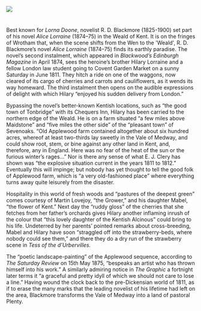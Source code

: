 <a href="https://beta.kent-maps.online"><img src="https://beta.kent-maps.online/juncture/ve-button.png"></a>
<param ve-config title="R.D. Blackmore (1825-1900)" author="Peter Merchant" layout="vtl" 
banner="https://raw.githubusercontent.com/kent-map/images/main/banners/19c.jpg">

<param ve-entity eid="Q2740296" aliases="Wrotham">
<param ve-entity eid="Q936183" aliases="Tonbridge">
<param ve-entity eid="Q213180" aliases="Maidstone">
<param ve-entity eid="Q939838" aliases="Sevenoaks">

#
 
Best known for _Lorna Doone_, novelist R. D. Blackmore (1825-1900) set part of his novel _Alice Lorraine_ (1874–75) in the Weald of Kent. It is on the fringes of Wrotham that, when the scene shifts from the Wen to the 'Weald', R. D. Blackmore’s novel _Alice Lorraine_ (1874–75) finds its earthly paradise. The novel’s second instalment, which appeared in _Blackwood’s Edinburgh Magazine_ in April 1874, sees the heroine’s brother Hilary Lorraine and a fellow London law student going to Covent Garden Market on a sunny Saturday in June 1811. They hitch a ride on one of the waggons, now cleared of its cargo of cherries and carrots and cauliflowers, as it wends its way homeward. The third instalment then opens on the audible expressions of delight with which Hilary “enjoyed his sudden delivery from London.” 
<param ve-image url="https://raw.githubusercontent.com/kent-map/images/main/19c/Richard_Doddridge_Blackmore.jpg" label="Richard Doddridge Blackmore by Frederick John Jenkins, published by Sampson Low, Marston & Co Ltd heliogravure, after 1885 NPG x7343" attribution="© National Portrait Gallery, London">

Bypassing the novel’s better-known Kentish locations, such as “the good town of Tonbridge” with its Chequers Inn, Hilary has been carried to the northern edge of the Weald. He is on a farm situated “a few miles above Maidstone” and “five miles the other side” of the “pleasant town” of Sevenoaks. “Old Applewood farm contained altogether about six hundred acres, whereof at least two-thirds lay sweetly in the Vale of Medway, and could show root, stem, or bine against any other land in Kent, and, therefore, any in England. Here was no fear of the heat of the sun or the furious winter’s rages…” Nor is there any sense of what E. J. Clery has shown was “the explosive situation current in the years 1811 to 1812.” Eventually this will impinge; but nobody has yet thought to tell the good folk of Applewood farm, which is “a very old-fashioned place” where everything turns away quite leisurely from the disaster.
<param ve-image url="https://upload.wikimedia.org/wikipedia/commons/d/db/Joseph_Mallord_William_Turner_%281775-1851%29_-_Somer_Hill%2C_Tonbridge_-_NG_1614_-_National_Galleries_of_Scotland.jpg" label="Somer Hill, Tonbridge, Joseph Mallord William Turner" attribution="J. M. W. Turner, Public domain, via Wikimedia Commons">

Hospitality in this world of fresh woods and “pastures of the deepest green” comes courtesy of Martin Lovejoy, “the Grower,” and his daughter Mabel, “the flower of Kent.” Next day the “ruddy gloss” of the cherries that she fetches from her father’s orchards gives Hilary another inflaming inrush of the colour that “this lovely daughter of the Kentish Alcinous” could bring to his life. Undeterred by her parents’ pointed remarks about cross-breeding, Mabel and Hilary have soon “straggled off into the strawberry-beds, where nobody could see them,” and there they do a dry run of the strawberry scene in _Tess of the d’Urbervilles._
<param ve-image url="https://raw.githubusercontent.com/kent-map/images/main/19c/Cherries.jpg" label="Kentish cherries" attribution="Michelle Crowther">

The “poetic landscape-painting” of the Applewood sequence, according to _The Saturday Review_ on 15th May 1875, “bespeaks an artist who has thrown himself into his work.” A similarly admiring notice in _The Graphic_ a fortnight later terms it “a graceful and pretty idyll of which we should not care to lose a line.” Having wound the clock back to the pre-Dickensian world of 1811, as if to erase the many marks that the leading novelist of his lifetime had left on the area, Blackmore transforms the Vale of Medway into a land of pastoral Plenty.
<param ve-image url="https://upload.wikimedia.org/wikipedia/commons/f/f4/Farmland%2C_Wrotham_Water_-_geograph.org.uk_-_839286.jpg" label="Wrotham Water" attribution="Chris Gunns / Farmland, Wrotham Waters" license="CC BY-SA 2.0">

